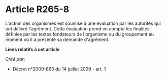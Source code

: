 # Article R265-8

L'action des organismes est soumise à une évaluation par les autorités qui ont délivré l'agrément. Cette évaluation prend en
compte les finalités définies par les textes fondateurs de l'organisme ou du groupement au moment où il a présenté sa demande
d'agrément.

**Liens relatifs à cet article**

_Créé par_:

  - Décret n°2009-863 du 14 juillet 2009 - art. 1
